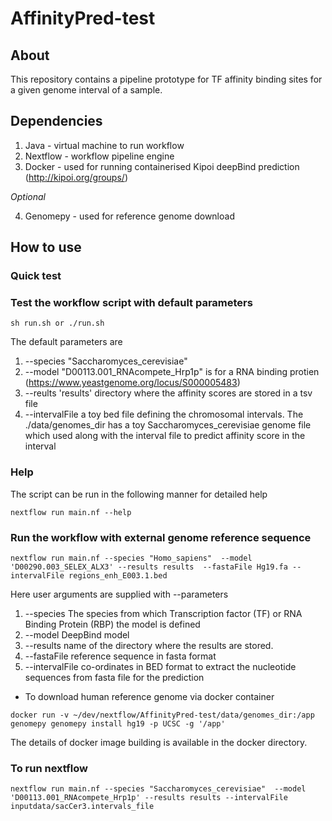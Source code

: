 # AffinityPred-test
## About
This repository contains a pipeline prototype for TF affinity binding sites for a given genome interval of a sample.

## Dependencies

1. Java - virtual machine to run workflow
2. Nextflow - workflow pipeline engine
3. Docker - used for running containerised Kipoi deepBind prediction (http://kipoi.org/groups/) 

*Optional*

4. Genomepy - used for reference genome download

## How to use
### Quick test
### Test the workflow script with default parameters
```
sh run.sh or ./run.sh
```
The default parameters are 
1. --species "Saccharomyces_cerevisiae" 
2. --model "D00113.001_RNAcompete_Hrp1p" is for a RNA binding protien  (https://www.yeastgenome.org/locus/S000005483)
3. --reults 'results'  directory where the affinity scores are stored in a tsv file
4. --intervalFile a toy bed file defining the chromosomal intervals.
The ./data/genomes_dir has a toy Saccharomyces_cerevisiae genome file which used along with the interval file to predict affinity score in the interval

### Help
The script can be run in the following manner for detailed help
```
nextflow run main.nf --help
```
### Run the workflow  with external genome reference sequence 
```
nextflow run main.nf --species "Homo_sapiens"  --model 'D00290.003_SELEX_ALX3' --results results  --fastaFile Hg19.fa --intervalFile regions_enh_E003.1.bed 
```
Here user arguments are supplied with --parameters  
1. --species The species from which Transcription factor (TF) or RNA Binding Protein (RBP) the model is defined
2. --model DeepBind model 
3. --results name of the directory where the results are stored. 
4. --fastaFile  reference sequence in fasta format
5. --intervalFile co-ordinates in  BED format to extract the nucleotide sequences from fasta file for the prediction

* To download human reference genome via docker container
```
docker run -v ~/dev/nextflow/AffinityPred-test/data/genomes_dir:/app genomepy genomepy install hg19 -p UCSC -g '/app'
```
The details of docker image building is available in the docker directory. 

### To run nextflow
```
nextflow run main.nf --species "Saccharomyces_cerevisiae"  --model 'D00113.001_RNAcompete_Hrp1p' --results results --intervalFile inputdata/sacCer3.intervals_file
```

